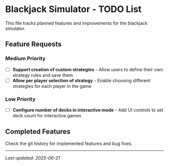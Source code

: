 # Blackjack Simulator - TODO List

This file tracks planned features and improvements for the blackjack simulator.

## Feature Requests

### Medium Priority

- [ ] **Support creation of custom strategies** - Allow users to define their own strategy rules and save them
- [ ] **Allow per player selection of strategy** - Enable choosing different strategies for each player in the game

### Low Priority

- [ ] **Configure number of decks in interactive mode** - Add UI controls to set deck count for interactive games

## Completed Features

Check the git history for implemented features and bug fixes.

---
*Last updated: 2025-06-21*